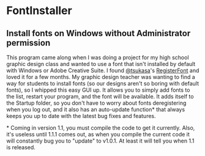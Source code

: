 #  FontInstaller
## Install fonts on Windows without Administrator permission

This program came along when I was doing a project for my high school graphic design class and wanted to use a font that
isn't installed by default with Windows or Adobe Creative Suite. I found [@tsukasa](https://github.com/tsukasa)'s [RegisterFont](https://github.com/tsukasa/RegisterFont)
and loved it for a few months. My graphic design teacher was wanting to find a way for students to install fonts (so our
designs aren't so boring with default fonts), so I whipped this easy GUI up. It allows you to simply add fonts to the list,
restart your program, and the font will be available. It adds itself to the Startup folder, so you don't have to worry
about fonts deregistering when you log out, and it also has an auto-update function* that always keeps you up to date with
the latest bug fixes and features.

\* Coming in version 1.1, you must compile the code to get it currently. Also, it's useless until 1.1.1 comes out, as when
you compile the current code it will constantly bug you to "update" to v1.0.1. At least it will tell you when 1.1 is released.

